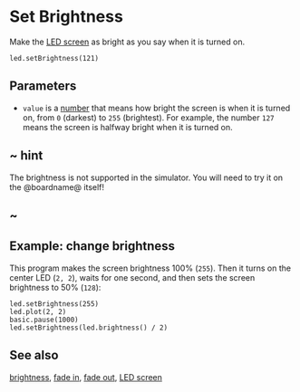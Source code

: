 # Set Brightness

Make the [LED screen](/device/screen) as bright as you say when it is
turned on.

```sig
led.setBrightness(121)
```

## Parameters

* ``value`` is a [number](/types/number) that means how
  bright the screen is when it is turned on, from `0` (darkest) to
  `255` (brightest). For example, the number `127` means the screen is
  halfway bright when it is turned on.

## ~ hint

The brightness is not supported in the simulator. You will need to try it on the @boardname@ itself!

## ~

## Example: change brightness

This program makes the screen brightness 100% (`255`).  Then it turns on
the center LED (`2, 2`), waits for one second, and then sets the screen
brightness to 50% (`128`):

```blocks
led.setBrightness(255)
led.plot(2, 2)
basic.pause(1000)
led.setBrightness(led.brightness() / 2)
```

## See also

[brightness](/reference/led/brightness), [fade in](/reference/led/fade-in), [fade out](/reference/led/fade-out), [LED screen](/device/screen)
